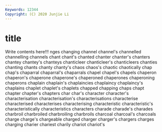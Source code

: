 ```yaml
---
Keywords: 12344
Copyright: (C) 2020 Junjie Li
---
```


# title

Write contents here!!!
nges 
changing 
channel 
channel's 
channelled 
channelling 
channels
chant 
chant's 
chanted 
chanter 
chanter's 
chanters 
chantey 
chantey's 
chanteys 
chanticleer
chanticleer's 
chanticleers 
chanties 
chanting 
chants 
chanty 
chanty's 
chaos 
chaos's 
chaotic
chaotically 
chap 
chap's 
chaparral 
chaparral's 
chaparrals 
chapel 
chapel's 
chapels 
chaperon
chaperon's 
chaperone 
chaperone's 
chaperoned 
chaperones 
chaperoning 
chaperons 
chaplain 
chaplain's 
chaplaincies
chaplaincy 
chaplaincy's 
chaplains 
chaplet 
chaplet's 
chaplets 
chapped 
chapping 
chaps 
chapt
chapter 
chapter's 
chapters 
char 
char's 
character 
character's 
characterisation 
characterisation's 
characterisations
characterise 
characterised 
characterises 
characterising 
characteristic 
characteristic's 
characteristically 
characteristics 
characters 
charade
charade's 
charades 
charbroil 
charbroiled 
charbroiling 
charbroils 
charcoal 
charcoal's 
charcoals 
charge
charge's 
chargeable 
charged 
charger 
charger's 
chargers 
charges 
charging 
charier 
chariest
charily 
chariot 
chariot's 

